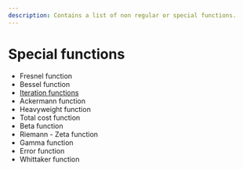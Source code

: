 ```yaml
---
description: Contains a list of non regular or special functions.
---
```


# Special functions

* Fresnel function
* Bessel function
* [Iteration functions](iteration-functions.md)
* Ackermann function
* Heavyweight function
* Total cost function
* Beta function
* Riemann - Zeta function
* Gamma function
* Error function
* Whittaker function

